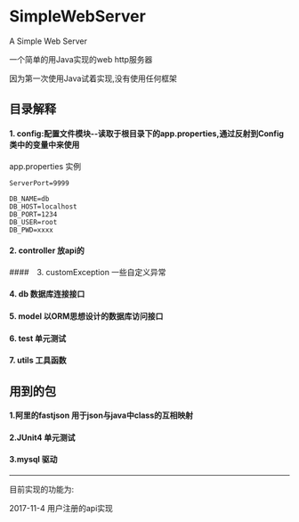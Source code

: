 # SimpleWebServer
A Simple Web Server



一个简单的用Java实现的web http服务器

因为第一次使用Java试着实现,没有使用任何框架



## 目录解释

#### 1. config:配置文件模块--读取于根目录下的app.properties,通过反射到Config类中的变量中来使用

app.properties 实例

```
ServerPort=9999

DB_NAME=db
DB_HOST=localhost
DB_PORT=1234
DB_USER=root
DB_PWD=xxxx
```



#### 2. controller 放api的

####　3. customException 一些自定义异常

#### 4. db 数据库连接接口

#### 5. model 以ORM思想设计的数据库访问接口 

#### 6. test 单元测试

#### 7. utils 工具函数　



## 用到的包

#### 1.阿里的fastjson 用于json与java中class的互相映射

#### 2.JUnit4 单元测试

#### 3.mysql 驱动

---------

目前实现的功能为:

2017-11-4	用户注册的api实现
